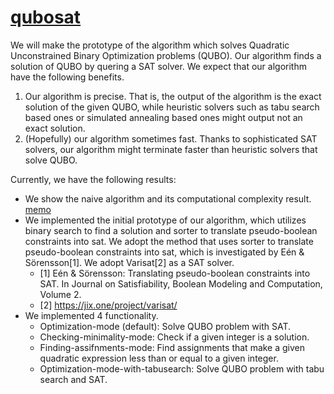 # [qubosat](https://github.com/hysok2/qubosat)

We will make the prototype of the algorithm which solves Quadratic Unconstrained Binary Optimization problems (QUBO).  Our algorithm finds a solution of QUBO by quering a SAT solver.  We expect that our algorithm have the following benefits.
1. Our algorithm is precise.  That is, the output of the algorithm is the exact solution of the given QUBO, while heuristic solvers such as tabu search based ones or simulated annealing based ones might output not an exact solution.
1. (Hopefully) our algorithm sometimes fast.  Thanks to sophisticated SAT solvers, our algorithm might terminate faster than heuristic solvers that solve QUBO.

Currently, we have the following results:
- We show the naive algorithm and its computational complexity result. [memo](https://arxiv.org/abs/2109.10048)
- We implemented the initial prototype of our algorithm, which utilizes binary search to find a solution and sorter to translate pseudo-boolean constraints into sat.  We adopt the method that uses sorter to translate pseudo-boolean constraints into sat, which is investigated by Eén & Sörensson[1].  We adopt Varisat[2] as a SAT solver.
    - [1] Eén & Sörensson: Translating pseudo-boolean constraints into SAT. In Journal on Satisfiability, Boolean Modeling and Computation, Volume 2.
    - [2] https://jix.one/project/varisat/
- We implemented 4 functionality.
    - Optimization-mode (default): Solve QUBO problem with SAT.
    - Checking-minimality-mode: Check if a given integer is a solution.
    - Finding-assifnments-mode: Find assignments that make a given quadratic expression less than or equal to a given integer.
    - Optimization-mode-with-tabusearch: Solve QUBO problem with tabu search and SAT.

